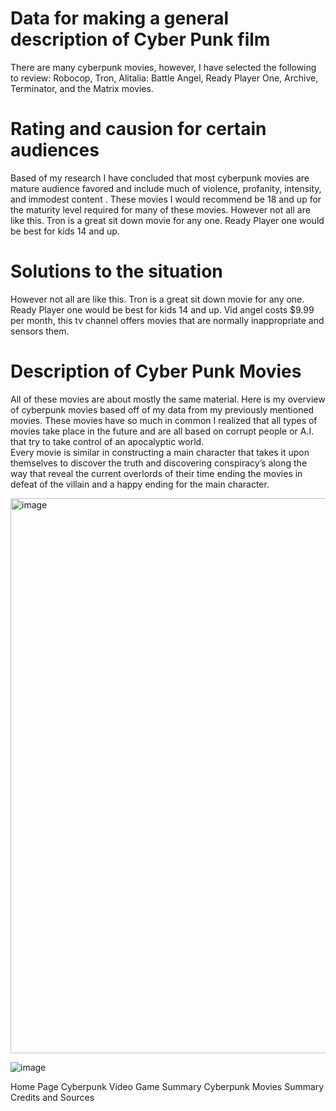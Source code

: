 # Data for making a general description of Cyber Punk film
There are many cyberpunk movies, however, I have selected the following to review: Robocop, Tron, Alitalia: Battle Angel, Ready Player One, Archive, Terminator, and the Matrix movies.
# Rating and causion for certain audiences
Based of my research I have concluded that most cyberpunk movies are mature audience favored and include much of violence, profanity, intensity, and  immodest content . 
These movies I would recommend be 18 and up for the maturity level required for many of these movies. 
However not all are like this. Tron is a great sit down movie for any one. Ready Player one  would be best  for kids 14  and up. 
# Solutions to the situation
However not all are like this. Tron is a great sit down movie for any one. Ready Player one  would be best  for kids 14  and up. 
Vid angel costs $9.99 per month, this tv channel offers movies that are normally inappropriate and sensors them.  
# Description of Cyber Punk Movies
All of these movies are about mostly the same material. 
Here is my overview of cyberpunk movies based off of my data from my previously mentioned movies.
These movies have so much in common I realized that all types of movies take place in the future  and are all based on corrupt people or A.I. that  try to take control of an  apocalyptic world.  
Every movie is similar in  constructing a main character that takes it upon themselves to discover the truth
and  discovering conspiracy’s  along the way that reveal the current overlords of their time
ending the movies in  defeat of the villain and a happy ending for the main character.

<img width="888" alt="image" src="https://user-images.githubusercontent.com/92458635/139733376-5fab9a23-3a3b-4012-b4ea-1594bf78b049.png">

![image](https://user-images.githubusercontent.com/92458635/140414184-65c7e46e-9552-4f13-8eb5-daefdc3ffe5e.jpeg)

Home Page
Cyberpunk Video Game Summary
Cyberpunk Movies Summary
Credits and Sources
